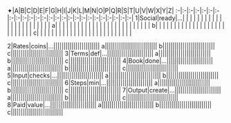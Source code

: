 ✦|A|B|C|D|E|F|G|H|I|J|K|L|M|N|O|P|Q|R|S|T|U|V|W|X|Y|Z|
:-|:-|:-|:-|:-|:-|:-|:-|:-|:-|:-|:-|:-|:-|:-|:-|:-|:-|:-|:-|:-|:-|:-|:-|:-|:-|
1|Social|ready|...| | | | | | | | | | | | | | | | | | | | | | |
a| | | | | | | | | | | | | | | | | | | | | | | | | |
b| | | | | | | | | | | | | | | | | | | | | | | | | |
c| | | | | | | | | | | | | | | | | | | | | | | | | |

2|Rates|coins|...|||||||||||||||||||||||
a||||||||||||||||||||||||||
b||||||||||||||||||||||||||
c||||||||||||||||||||||||||
3|Terms|def|...|||||||||||||||||||||||
a||||||||||||||||||||||||||
b||||||||||||||||||||||||||
c||||||||||||||||||||||||||
4|Book|done|...|||||||||||||||||||||||
a||||||||||||||||||||||||||
b||||||||||||||||||||||||||
c||||||||||||||||||||||||||
5|Input|checks|...|||||||||||||||||||||||
a||||||||||||||||||||||||||
b||||||||||||||||||||||||||
c||||||||||||||||||||||||||
6|Steps|min|...|||||||||||||||||||||||
a||||||||||||||||||||||||||
b||||||||||||||||||||||||||
c||||||||||||||||||||||||||
7|Output|create|...|||||||||||||||||||||||
a||||||||||||||||||||||||||
b||||||||||||||||||||||||||
c||||||||||||||||||||||||||
8|Paid|value|...|||||||||||||||||||||||
a||||||||||||||||||||||||||
b||||||||||||||||||||||||||
c||||||||||||||||||||||||||